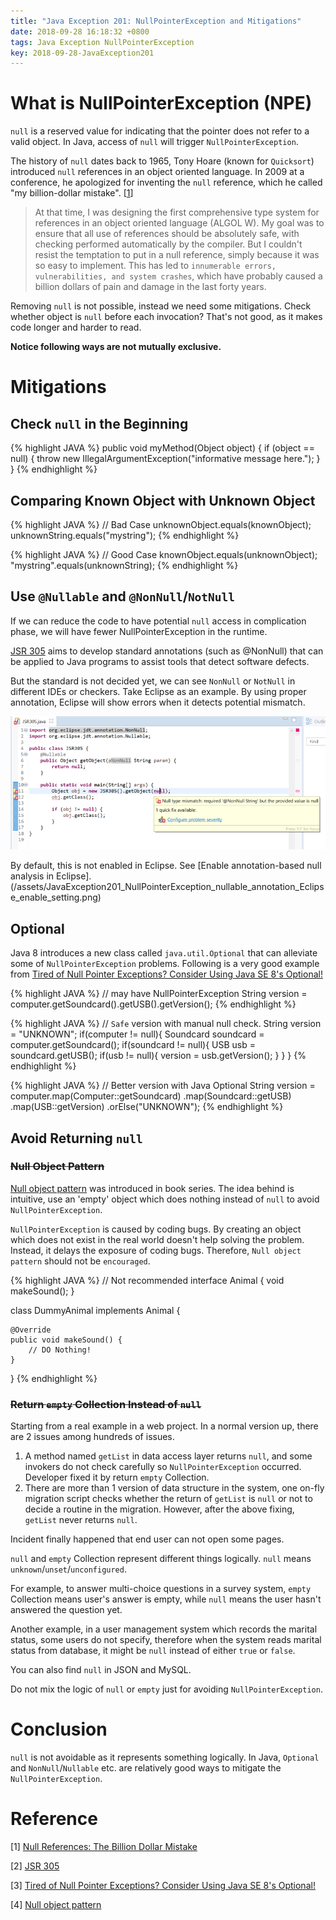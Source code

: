 ```yaml
---
title: "Java Exception 201: NullPointerException and Mitigations"
date: 2018-09-28 16:18:32 +0800
tags: Java Exception NullPointerException
key: 2018-09-28-JavaException201
---
```


# What is NullPointerException (NPE)
`null` is a reserved value for indicating that the pointer does not refer to a valid object. In Java, access of `null` will trigger `NullPointerException`. 

The history of `null` dates back to 1965, Tony Hoare (known for `Quicksort`) introduced `null` references in an object oriented language. In 2009 at a conference, he apologized for inventing the `null` reference, which he called "my billion-dollar mistake". \[[1][Null References: The Billion Dollar Mistake]\]

> At that time, I was designing the first comprehensive type system for references in an object oriented language (ALGOL W). My goal was to ensure that all use of references should be absolutely safe, with checking performed automatically by the compiler. But I couldn't resist the temptation to put in a null reference, simply because it was so easy to implement. This has led to `innumerable errors, vulnerabilities, and system crashes`, which have probably caused a billion dollars of pain and damage in the last forty years.

Removing `null` is not possible, instead we need some mitigations. Check whether object is `null` before each invocation? That's not good, as it makes code longer and harder to read.

**Notice following ways are not mutually exclusive.**

# Mitigations
## Check `null` in the Beginning

{% highlight JAVA %}
public void myMethod(Object object) {
	if (object == null) {
		throw new IllegalArgumentException("informative message here.");
	}
}
{% endhighlight %}

## Comparing Known Object with Unknown Object

{% highlight JAVA %}
// Bad Case
unknownObject.equals(knownObject);
unknownString.equals("mystring");
{% endhighlight %}

{% highlight JAVA %}
// Good Case
knownObject.equals(unknownObject);
"mystring".equals(unknownString);
{% endhighlight %}

## Use `@Nullable` and `@NonNull`/`NotNull`
If we can reduce the code to have potential `null` access in complication phase, we will have fewer NullPointerException in the runtime. 

[JSR 305] aims to develop standard annotations (such as @NonNull) that can be applied to Java programs to assist tools that detect software defects. 

But the standard is not decided yet, we can see `NonNull` or `NotNull` in different IDEs or checkers. Take Eclipse as an example. By using proper annotation, Eclipse will show errors when it detects potential mismatch. 

![Nullable annotation in Eclipse](/assets/JavaException201_NullPointerException_nullable_annotation_Eclipse_sample_code.png)

By default, this is not enabled in Eclipse. See [Enable annotation-based null analysis in Eclipse]. (/assets/JavaException201_NullPointerException_nullable_annotation_Eclipse_enable_setting.png)

## Optional
Java 8 introduces a new class called `java.util.Optional` that can alleviate some of `NullPointerException` problems. Following is a very good example from [Tired of Null Pointer Exceptions? Consider Using Java SE 8's Optional!]

{% highlight JAVA %}
// may have NullPointerException
String version = computer.getSoundcard().getUSB().getVersion();
{% endhighlight %}

{% highlight JAVA %}
// `Safe` version with manual null check.
String version = "UNKNOWN";
if(computer != null){
  Soundcard soundcard = computer.getSoundcard();
  if(soundcard != null){
    USB usb = soundcard.getUSB();
    if(usb != null){
      version = usb.getVersion();
    }
  }
}
{% endhighlight %}

{% highlight JAVA %}
// Better version with Java Optional
String version = computer.map(Computer::getSoundcard)
                  .map(Soundcard::getUSB)
                  .map(USB::getVersion)
                  .orElse("UNKNOWN");
{% endhighlight %}

## Avoid Returning `null`
### ~~Null Object Pattern~~
[Null object pattern] was introduced in book series. The idea behind is intuitive, use an 'empty' object which does nothing instead of `null` to avoid `NullPointerException`. 

`NullPointerException` is caused by coding bugs. By creating an object which does not exist in the real world doesn't help solving the problem. Instead, it delays the exposure of coding bugs. Therefore, `Null object pattern` should not be `encouraged`.

{% highlight JAVA %}
// Not recommended
interface Animal {
    void makeSound();
}

class DummyAnimal implements Animal {

	@Override
	public void makeSound() {
		// DO Nothing!
	}
}
{% endhighlight %}

### ~~Return `empty` Collection Instead of `null`~~
Starting from a real example in a web project. In a normal version up, there are 2 issues among hundreds of issues.

1. A method named `getList` in data access layer returns `null`, and some invokers do not check carefully so `NullPointerException` occurred. Developer fixed it by return `empty` Collection.
2. There are more than 1 version of data structure in the system, one on-fly migration script checks whether the return of `getList` is `null` or not to decide a routine in the migration. However, after the above fixing, `getList` never returns `null`.

Incident finally happened that end user can not open some pages. 

`null` and `empty` Collection represent different things logically. `null` means `unknown`/`unset`/`unconfigured`. 

For example, to answer multi-choice questions in a survey system, `empty` Collection means user's answer is empty, while `null` means the user hasn't answered the question yet. 

Another example, in a user management system which records the marital status, some users do not specify, therefore when the system reads marital status from database, it might be `null` instead of either `true` or `false`. 

You can also find `null` in JSON and MySQL.

Do not mix the logic of `null` or `empty` just for avoiding `NullPointerException`.

# Conclusion
`null` is not avoidable as it represents something logically. In Java, `Optional` and `NonNull`/`Nullable` etc. are relatively good ways to mitigate the `NullPointerException`.

# Reference
\[1\] [Null References: The Billion Dollar Mistake]

\[2\] [JSR 305]

\[3\] [Tired of Null Pointer Exceptions? Consider Using Java SE 8's Optional!]

\[4\] [Null object pattern]

[Null References: The Billion Dollar Mistake]:https://www.infoq.com/presentations/Null-References-The-Billion-Dollar-Mistake-Tony-Hoare

[JSR 305]:https://jcp.org/en/jsr/detail?id=305

[Tired of Null Pointer Exceptions? Consider Using Java SE 8's Optional!]:https://www.oracle.com/technetwork/articles/java/java8-optional-2175753.html

[Null object pattern]:[https://en.wikipedia.org/wiki/Null_object_pattern]